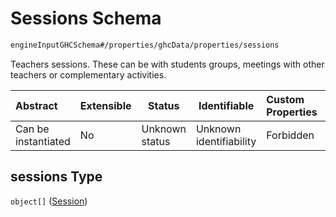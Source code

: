 # Sessions Schema

```txt
engineInputGHCSchema#/properties/ghcData/properties/sessions
```

Teachers sessions. These can be with students groups, meetings with other teachers or complementary activities.


| Abstract            | Extensible | Status         | Identifiable            | Custom Properties | Additional Properties | Access Restrictions | Defined In                                                         |
| :------------------ | ---------- | -------------- | ----------------------- | :---------------- | --------------------- | ------------------- | ------------------------------------------------------------------ |
| Can be instantiated | No         | Unknown status | Unknown identifiability | Forbidden         | Allowed               | none                | [ghc.schema.json\*](../out/ghc.schema.json "open original schema") |

## sessions Type

`object[]` ([Session](ghc-properties-ghcdata-properties-sessions-session.md))
